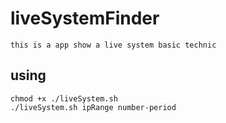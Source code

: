 # liveSystemFinder
    this is a app show a live system basic technic
## using 
    chmod +x ./liveSystem.sh
    ./liveSystem.sh ipRange number-period

